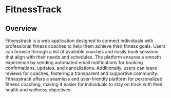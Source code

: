 # FitnessTrack

## Overview 
Fitnesstrack is a web application designed to connect individuals with professional fitness coaches to help them achieve their fitness goals. Users can browse through a list of available coaches and easily book sessions that align with their needs and schedules. The platform ensures a smooth experience by sending automated email notifications for booking confirmations, updates, and cancellations. Additionally, users can leave reviews for coaches, fostering a transparent and supportive community. Fitnesstrack offers a seamless and user-friendly platform for personalized fitness coaching, making it easier for individuals to stay on track with their health and wellness objectives.
